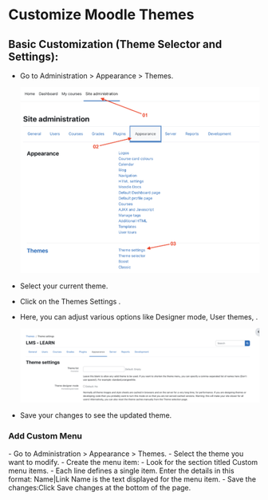 <h1>Customize Moodle Themes</h1>

<h2>Basic Customization (Theme Selector and Settings):</h2>

- Go to Administration > Appearance > Themes.

  <img src="https://github.com/LEARN-LK/lms/blob/master/img/128-thems.png?raw=true" alt="image" style="max-width: 100%;width: 500px;">
- Select your current theme.
- Click on the Themes Settings .
- Here, you can adjust various options like Designer mode, User themes, .

   <img src="https://github.com/LEARN-LK/lms/blob/master/img/129-thems.png?raw=true" alt="image" style="max-width: 100%;width: 500px;">
- Save your changes to see the updated theme.

<h3>Add Custom Menu</h3>
- Go to Administration > Appearance > Themes.
- Select the theme you want to modify.
- Create the menu item:
- Look for the section titled Custom menu items.
- Each line defines a single item. Enter the details in this format:
  Name|Link
  Name is the text displayed for the menu item.
- Save the changes:Click Save changes at the bottom of the page.
